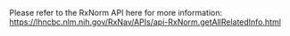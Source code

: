 Please refer to the RxNorm API here for more information:
https://lhncbc.nlm.nih.gov/RxNav/APIs/api-RxNorm.getAllRelatedInfo.html
